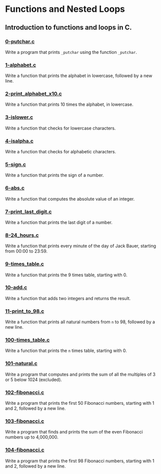 # Functions and Nested Loops

## Introduction to functions and loops in C.

### [0-putchar.c](https://github.com/JeffToken31/holbertonschool-low_level_programming/blob/main/functions_nested_loops/0-putchar.c)
Write a program that prints `_putchar` using the function `_putchar`.

### [1-alphabet.c](https://github.com/JeffToken31/holbertonschool-low_level_programming/blob/main/functions_nested_loops/1-alphabet.c)
Write a function that prints the alphabet in lowercase, followed by a new line.

### [2-print_alphabet_x10.c](https://github.com/JeffToken31/holbertonschool-low_level_programming/blob/main/functions_nested_loops/2-print_alphabet_x10.c)
Write a function that prints 10 times the alphabet, in lowercase.

### [3-islower.c](https://github.com/JeffToken31/holbertonschool-low_level_programming/blob/main/functions_nested_loops/3-islower.c)
Write a function that checks for lowercase characters.

### [4-isalpha.c](https://github.com/JeffToken31/holbertonschool-low_level_programming/blob/main/functions_nested_loops/4-isalpha.c)
Write a function that checks for alphabetic characters.

### [5-sign.c](https://github.com/JeffToken31/holbertonschool-low_level_programming/blob/main/functions_nested_loops/5-sign.c)
Write a function that prints the sign of a number.

### [6-abs.c](https://github.com/JeffToken31/holbertonschool-low_level_programming/blob/main/functions_nested_loops/6-abs.c)
Write a function that computes the absolute value of an integer.

### [7-print_last_digit.c](https://github.com/JeffToken31/holbertonschool-low_level_programming/blob/main/functions_nested_loops/7-print_last_digit.c)
Write a function that prints the last digit of a number.

### [8-24_hours.c](https://github.com/JeffToken31/holbertonschool-low_level_programming/blob/main/functions_nested_loops/8-24_hours.c)
Write a function that prints every minute of the day of Jack Bauer, starting from 00:00 to 23:59.

### [9-times_table.c](https://github.com/JeffToken31/holbertonschool-low_level_programming/blob/main/functions_nested_loops/9-times_table.c)
Write a function that prints the 9 times table, starting with 0.

### [10-add.c](https://github.com/JeffToken31/holbertonschool-low_level_programming/blob/main/functions_nested_loops/10-add.c)
Write a function that adds two integers and returns the result.

### [11-print_to_98.c](https://github.com/JeffToken31/holbertonschool-low_level_programming/blob/main/functions_nested_loops/11-print_to_98.c)
Write a function that prints all natural numbers from `n` to 98, followed by a new line.

### [100-times_table.c](https://github.com/JeffToken31/holbertonschool-low_level_programming/blob/main/functions_nested_loops/100-times_table.c)
Write a function that prints the `n` times table, starting with 0.

### [101-natural.c](https://github.com/JeffToken31/holbertonschool-low_level_programming/blob/main/functions_nested_loops/101-natural.c)
Write a program that computes and prints the sum of all the multiples of 3 or 5 below 1024 (excluded).

### [102-fibonacci.c](https://github.com/JeffToken31/holbertonschool-low_level_programming/blob/main/functions_nested_loops/102-fibonacci.c)
Write a program that prints the first 50 Fibonacci numbers, starting with 1 and 2, followed by a new line.

### [103-fibonacci.c](https://github.com/JeffToken31/holbertonschool-low_level_programming/blob/main/functions_nested_loops/103-fibonacci.c)
Write a program that finds and prints the sum of the even Fibonacci numbers up to 4,000,000.

### [104-fibonacci.c](https://github.com/JeffToken31/holbertonschool-low_level_programming/blob/main/functions_nested_loops/104-fibonacci.c)
Write a program that prints the first 98 Fibonacci numbers, starting with 1 and 2, followed by a new line.
